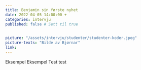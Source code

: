 ```yaml
---
title: Benjamin sin første nyhet 
date: 2022-04-05 14:00:00 +
categories: intervju 
published: false # Sett til true
 

picture: "/assets/intervju/studenter/studenter-koder.jpeg"
picture-texts: "Bilde av Bjørnar"
link: 
---
```


Eksempel Eksempel Test test 
